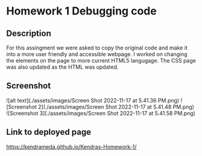 # Homework 1 Debugging code

## Description
For this assingment we were asked to copy the original code and make it into a more user friendly and accessible webpage. I worked on changing the elements on the page to more current HTML5 langugage. The CSS page was also updated as the HTML was updated.

## Screenshot 

![alt text](./assets/images/Screen Shot 2022-11-17 at 5.41.36 PM.png)
![Screenshot 2](./assets/images/Screen Shot 2022-11-17 at 5.41.48 PM.png)
![Screenshot 3](./assets/images/Screen Shot 2022-11-17 at 5.41.58 PM.png)



## Link to deployed page
https://kendrameda.github.io/Kendras-Homework-1/
